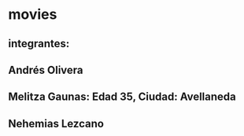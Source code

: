 # movies
## integrantes:
## Andrés Olivera
## Melitza Gaunas: Edad 35, Ciudad: Avellaneda
## Nehemias Lezcano